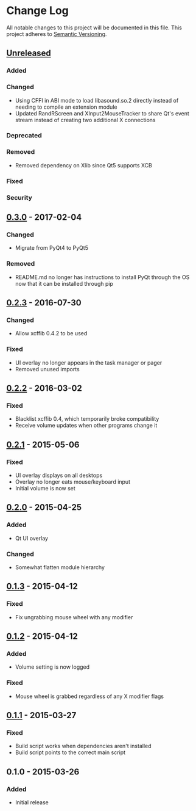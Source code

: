 # Change Log
All notable changes to this project will be documented in this file.
This project adheres to [Semantic Versioning](http://semver.org/).

## [Unreleased][unreleased]
### Added
### Changed
- Using CFFI in ABI mode to load libasound.so.2 directly instead of needing to
  compile an extension module
- Updated RandRScreen and XInput2MouseTracker to share Qt's event stream
  instead of creating two additional X connections 
### Deprecated
### Removed
- Removed dependency on Xlib since Qt5 supports XCB

### Fixed
### Security

## [0.3.0] - 2017-02-04
### Changed
- Migrate from PyQt4 to PyQt5

### Removed
- README.md no longer has instructions to install PyQt through the OS now that
  it can be installed through pip

## [0.2.3] - 2016-07-30
### Changed
- Allow xcffib 0.4.2 to be used

### Fixed
- UI overlay no longer appears in the task manager or pager
- Removed unused imports

## [0.2.2] - 2016-03-02
### Fixed
- Blacklist xcffib 0.4, which temporarily broke compatibility
- Receive volume updates when other programs change it

## [0.2.1] - 2015-05-06
### Fixed
- UI overlay displays on all desktops
- Overlay no longer eats mouse/keyboard input
- Initial volume is now set

## [0.2.0] - 2015-04-25
### Added
- Qt UI overlay

### Changed
- Somewhat flatten module hierarchy

## [0.1.3] - 2015-04-12
### Fixed
- Fix ungrabbing mouse wheel with any modifier

## [0.1.2] - 2015-04-12
### Added
- Volume setting is now logged

### Fixed
- Mouse wheel is grabbed regardless of any X modifier flags

## [0.1.1] - 2015-03-27
### Fixed
- Build script works when dependencies aren't installed
- Build script points to the correct main script

## 0.1.0 - 2015-03-26
### Added
- Initial release

[unreleased]: https://github.com/cknave/volcorner/compare/volcorner-0.3.0...HEAD
[0.1.1]: https://github.com/cknave/volcorner/compare/volcorner-0.1.0...volcorner-0.1.1
[0.1.2]: https://github.com/cknave/volcorner/compare/volcorner-0.1.1...volcorner-0.1.2
[0.1.3]: https://github.com/cknave/volcorner/compare/volcorner-0.1.2...volcorner-0.1.3
[0.2.0]: https://github.com/cknave/volcorner/compare/volcorner-0.1.3...volcorner-0.2.0
[0.2.1]: https://github.com/cknave/volcorner/compare/volcorner-0.2.0...volcorner-0.2.1
[0.2.2]: https://github.com/cknave/volcorner/compare/volcorner-0.2.1...volcorner-0.2.2
[0.2.3]: https://github.com/cknave/volcorner/compare/volcorner-0.2.2...volcorner-0.2.3
[0.3.0]: https://github.com/cknave/volcorner/compare/volcorner-0.2.3...volcorner-0.3.0
